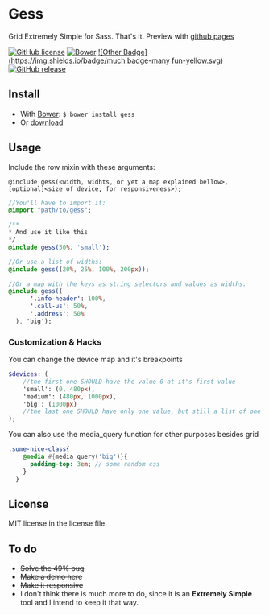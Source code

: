 # Gess
Grid Extremely Simple for Sass. That's it. Preview with [github pages](http://graciano.github.io/gess/)

[![GitHub license](https://img.shields.io/github/license/graciano/gess.svg)](https://github.com/graciano/gess/blob/master/LICENSE)
[![Bower](https://img.shields.io/bower/v/gess.svg)](http://graciano.github.io/gess/)
[![Other Badge](https://img.shields.io/badge/much badge-many fun-yellow.svg)](http://graciano.github.io/gess/)
[![GitHub release](https://img.shields.io/github/release/graciano/gess.svg)](https://github.com/graciano/gess)


## Install

 - With [Bower](http://bower.io/ "Font-end dependency manager"): `$ bower install gess`
 - Or [download](https://github.com/graciano/gess/archive/master.zip)

## Usage

Include the row mixin with these arguments:

`@include gess(<width, widhts, or yet a map explained bellow>, [optional]<size of device, for responsiveness>);`

```Sass
//You'll have to import it:
@import "path/to/gess";

/**
* And use it like this
*/
@include gess(50%, 'small');

//Or use a list of widths:
@include gess((20%, 25%, 100%, 200px));

//Or a map with the keys as string selectors and values as widths.
@include gess((
      '.info-header': 100%,
      '.call-us': 50%,
      '.address': 50%
  ), 'big');
  ```

### Customization & Hacks
You can change the device map and it's breakpoints
```Sass
$devices: (
    //the first one SHOULD have the value 0 at it's first value
    'small': (0, 480px), 
    'medium': (480px, 1000px),
    'big': (1000px)
    //the last one SHOULD have only one value, but still a list of one value
);
```
You can also use the media_query function for other purposes besides grid
```sass
.some-nice-class{
    @media #{media_query('big')}{
      padding-top: 3em; // some random css
    }
  }
```

## License

MIT license in the license file.

## To do

 - ~~Solve the 49% bug~~
 - ~~Make a demo here~~
 - ~~Make it responsive~~
 - I don't think there is much more to do, since it is an **Extremely Simple** tool and I intend to keep it that way.
